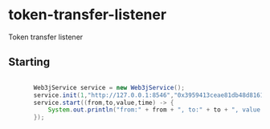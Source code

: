# token-transfer-listener
Token transfer listener

## Starting


```java

       Web3jService service = new Web3jService();
       service.init(1,"http://127.0.0.1:8546","0x3959413ceae81db48d8161e939501c8f994acdaf",10);
       service.start((from,to,value,time) -> {
           System.out.println("from:" + from + ", to:" + to + ", value:" + value + ", time:" + time);
       });

```
